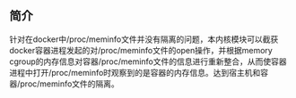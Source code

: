 ## 简介
针对在docker中/proc/meminfo文件并没有隔离的问题，本内核模块可以截获docker容器进程发起的对/proc/meminfo文件的open操作，并根据memory cgroup的内存信息对容器/proc/meminfo文件的信息进行重新整合，从而使容器进程中打开/proc/meminfo时观察到的是容器的内存信息。达到宿主机和容器/proc/meminfo文件的隔离。
